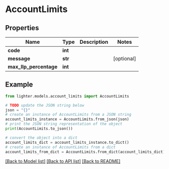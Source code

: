 # AccountLimits


## Properties

Name | Type | Description | Notes
------------ | ------------- | ------------- | -------------
**code** | **int** |  | 
**message** | **str** |  | [optional] 
**max_llp_percentage** | **int** |  | 

## Example

```python
from lighter.models.account_limits import AccountLimits

# TODO update the JSON string below
json = "{}"
# create an instance of AccountLimits from a JSON string
account_limits_instance = AccountLimits.from_json(json)
# print the JSON string representation of the object
print(AccountLimits.to_json())

# convert the object into a dict
account_limits_dict = account_limits_instance.to_dict()
# create an instance of AccountLimits from a dict
account_limits_from_dict = AccountLimits.from_dict(account_limits_dict)
```
[[Back to Model list]](../README.md#documentation-for-models) [[Back to API list]](../README.md#documentation-for-api-endpoints) [[Back to README]](../README.md)



